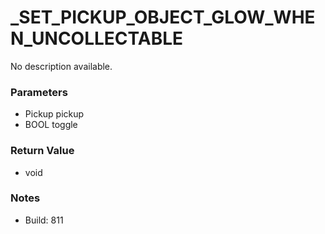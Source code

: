 # _SET_PICKUP_OBJECT_GLOW_WHEN_UNCOLLECTABLE

No description available.

### Parameters
* Pickup pickup
* BOOL toggle

### Return Value
* void

### Notes
* Build: 811

